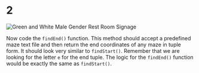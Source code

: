 # 2

![Green and White Male Gender Rest Room Signage](https://images.pexels.com/photos/134065/pexels-photo-134065.jpeg?auto=compress&cs=tinysrgb&h=750&w=1260)

Now code the `findEnd()` function. This method should accept a predefined maze text file and then return the end coordinates of any maze in tuple form. It should look very similar to `findStart()`. Remember that we are looking for the letter `e` for the end tuple. The logic for the `findEnd()` function would be exactly the same as `findStart()`.

